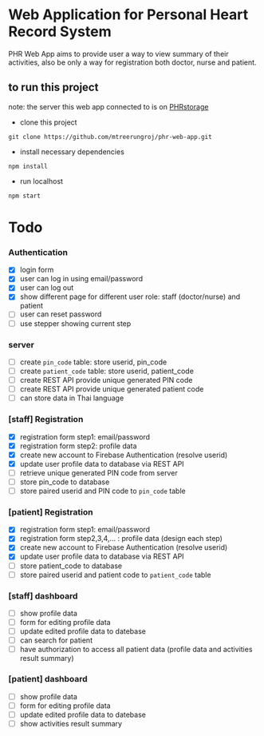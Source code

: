 # Web Application for Personal Heart Record System 
PHR Web App aims to provide user a way to view summary of their activities, also be only a way for registration both doctor, nurse and patient.

## to run this project
note: the server this web app connected to is on [PHRstorage](https://github.com/mtreerungroj/PHRstorage)
- clone this project
```
git clone https://github.com/mtreerungroj/phr-web-app.git
```
- install necessary dependencies
```
npm install
```
- run localhost
```
npm start
```

# Todo
### Authentication
- [x] login form
- [x] user can log in using email/password
- [x] user can log out
- [x] show different page for different user role: staff (doctor/nurse) and patient
- [ ] user can reset password
- [ ] use stepper showing current step

### server
- [ ] create `pin_code` table: store userid, pin_code
- [ ] create `patient_code` table: store userid, patient_code
- [ ] create REST API provide unique generated PIN code
- [ ] create REST API provide unique generated patient code
- [ ] can store data in Thai language

### [staff] Registration
- [x] registration form step1: email/password
- [x] registration form step2: profile data
- [x] create new account to Firebase Authentication (resolve userid)
- [x] update user profile data to database via REST API
- [ ] retrieve unique generated PIN code from server
- [ ] store pin_code to database
- [ ] store paired userid and PIN code to `pin_code` table

### [patient] Registration
- [x] registration form step1: email/password
- [x] registration form step2,3,4,... : profile data (design each step)
- [x] create new account to Firebase Authentication (resolve userid)
- [x] update user profile data to database via REST API
- [ ] store patient_code to database
- [ ] store paired userid and patient code to `patient_code` table

### [staff] dashboard
- [ ] show profile data
- [ ] form for editing profile data
- [ ] update edited profile data to datebase
- [ ] can search for patient
- [ ] have authorization to access all patient data (profile data and activities result summary)

### [patient] dashboard
- [ ] show profile data
- [ ] form for editing profile data
- [ ] update edited profile data to datebase
- [ ] show activities result summary
